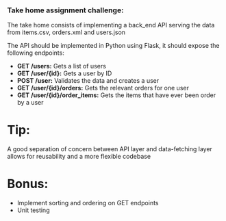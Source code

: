 ### Take home assignment challenge: 
The take home consists of implementing a back_end API serving the data from items.csv, orders.xml and users.json  

The API should be implemented in Python using Flask, it should expose the following endpoints:  

- **GET /users:** Gets a list of users
- **GET /user/{id}:** Gets a user by ID
- **POST /user:** Validates the data and creates a user
- **GET /user/{id}/orders:** Gets the relevant orders for one user
- **GET /user/{id}/order_items:** Gets the items that have ever been order by a user   

# Tip: 
A good separation of concern between API layer and data-fetching layer allows for reusability and a more flexible codebase   

# Bonus: 
- Implement sorting and ordering on GET endpoints
- Unit testing

